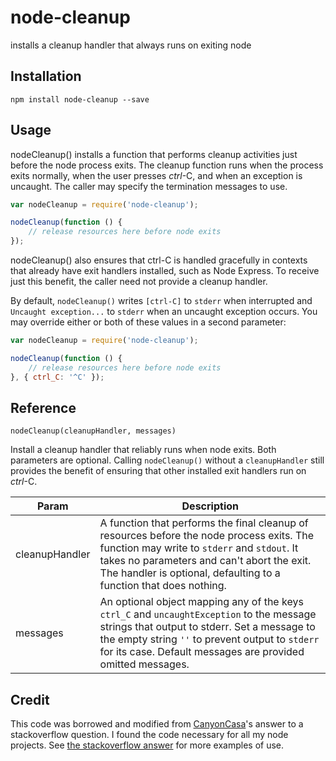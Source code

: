 # node-cleanup

installs a cleanup handler that always runs on exiting node

## Installation

```
npm install node-cleanup --save
```

## Usage

nodeCleanup() installs a function that performs cleanup activities just before the node process exits. The cleanup function runs when the process exits normally, when the user presses *ctrl*-C, and when an exception is uncaught. The caller may specify the termination messages to use.

```js
var nodeCleanup = require('node-cleanup');

nodeCleanup(function () {
    // release resources here before node exits
});
```

nodeCleanup() also ensures that ctrl-C is handled gracefully in contexts that already have exit handlers installed, such as Node Express. To receive just this benefit, the caller need not provide a cleanup handler.

By default, `nodeCleanup()` writes `[ctrl-C]` to `stderr` when interrupted and `Uncaught exception...` to `stderr` when an uncaught exception occurs. You may override either or both of these values in a second parameter:

```js
var nodeCleanup = require('node-cleanup');

nodeCleanup(function () {
    // release resources here before node exits
}, { ctrl_C: '^C' });
```

## Reference

`nodeCleanup(cleanupHandler, messages)`

Install a cleanup handler that reliably runs when node exits. Both parameters are optional. Calling `nodeCleanup()` without a `cleanupHandler` still provides the benefit of ensuring that other installed exit handlers run on *ctrl*-C.

| Param | Description |
| --- | --- |
| cleanupHandler | A function that performs the final cleanup of resources before the node process exits. The function may write to `stderr` and `stdout`. It takes no parameters and can't abort the exit. The handler is optional, defaulting to a function that does nothing. |
| messages | An optional object mapping any of the keys `ctrl_C` and `uncaughtException` to the message strings that output to stderr. Set a message to the empty string `''` to prevent output to `stderr` for its case. Default messages are provided omitted messages. |

## Credit

This code was borrowed and modified from [CanyonCasa](http://stackoverflow.com/users/3319552/canyoncasa)'s answer to a stackoverflow question. I found the code necessary for all my node projects. See [the stackoverflow answer](http://stackoverflow.com/a/21947851/650894) for more examples of use.

